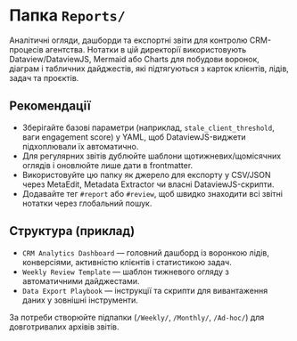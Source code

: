 # Папка `Reports/`

Аналітичні огляди, дашборди та експортні звіти для контролю CRM-процесів агентства. Нотатки в цій директорії використовують Dataview/DataviewJS, Mermaid або Charts для побудови воронок, діаграм і табличних дайджестів, які підтягуються з карток клієнтів, лідів, задач та проєктів.

## Рекомендації
- Зберігайте базові параметри (наприклад, `stale_client_threshold`, ваги engagement score) у YAML, щоб DataviewJS-виджети підхоплювали їх автоматично.
- Для регулярних звітів дублюйте шаблони щотижневих/щомісячних оглядів і оновлюйте лише дати в frontmatter.
- Використовуйте цю папку як джерело для експорту у CSV/JSON через MetaEdit, Metadata Extractor чи власні DataviewJS-скрипти.
- Додавайте тег `#report` або `#review`, щоб швидко знаходити всі звітні нотатки через глобальний пошук.

## Структура (приклад)
- `CRM Analytics Dashboard` — головний дашборд із воронкою лідів, конверсіями, активністю клієнтів і статистикою задач.
- `Weekly Review Template` — шаблон тижневого огляду з автоматичними дайджестами.
- `Data Export Playbook` — інструкції та скрипти для вивантаження даних у зовнішні інструменти.

За потреби створюйте підпапки (`/Weekly/`, `/Monthly/`, `/Ad-hoc/`) для довготривалих архівів звітів.
